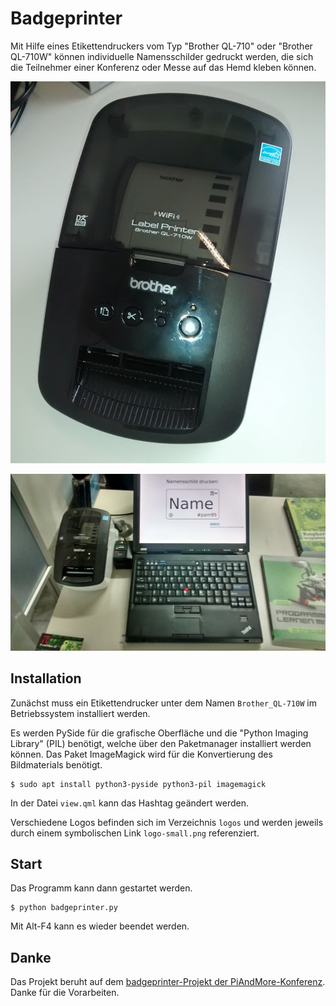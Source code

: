 # Badgeprinter

Mit Hilfe eines Etikettendruckers vom Typ "Brother QL-710" oder
"Brother QL-710W" können individuelle Namensschilder gedruckt werden, die sich
die Teilnehmer einer Konferenz oder Messe auf das Hemd kleben können.

![Etikettendrucker](labelprinter.jpg)

![Etikettendrucker im Einsatz](badgeprinter_pam95.jpg)

## Installation

Zunächst muss ein Etikettendrucker unter dem Namen ``Brother_QL-710W`` im 
Betriebssystem installiert werden.

Es werden PySide für die grafische Oberfläche und die "Python Imaging
Library" (PIL) benötigt, welche über den Paketmanager installiert
werden können. Das Paket ImageMagick wird für die Konvertierung des
Bildmaterials benötigt.

    $ sudo apt install python3-pyside python3-pil imagemagick
    
In der Datei ``view.qml`` kann das Hashtag geändert werden.

Verschiedene Logos befinden sich im Verzeichnis ``logos`` und werden
jeweils durch einem symbolischen Link ``logo-small.png`` referenziert.


## Start

Das Programm kann dann gestartet werden.

    $ python badgeprinter.py

Mit Alt-F4 kann es wieder beendet werden.

## Danke

Das Projekt beruht auf dem [badgeprinter-Projekt der
PiAndMore-Konferenz](https://github.com/PiAndMore/badgeprinter). Danke
für die Vorarbeiten.